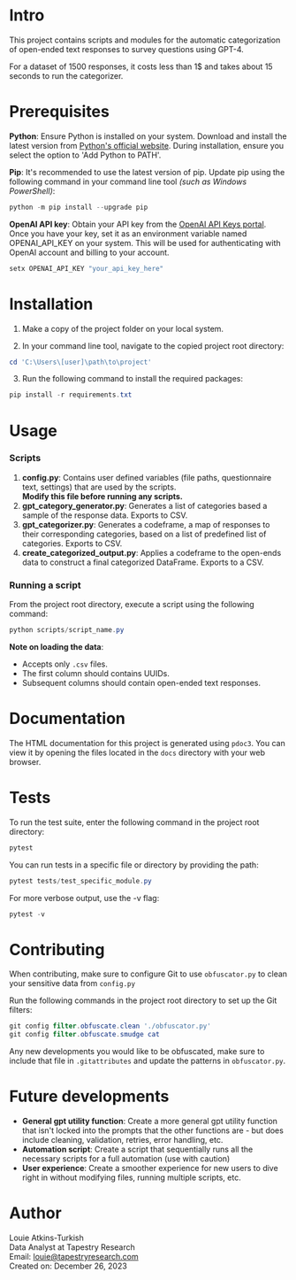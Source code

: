 # Intro

This project contains scripts and modules for the automatic categorization of open-ended text responses to survey questions using GPT-4.

For a dataset of 1500 responses, it costs less than 1$ and takes about 15 seconds to run the categorizer.

# Prerequisites

**Python**: Ensure Python is installed on your system. Download and install the latest version from [Python's official website](https://www.python.org/downloads/). During installation, ensure you select the option to 'Add Python to PATH'.

**Pip**: It's recommended to use the latest version of pip. Update pip using the following command in your command line tool _(such as Windows PowerShell)_:

```powershell
python -m pip install --upgrade pip
```

**OpenAI API key**: Obtain your API key from the [OpenAI API Keys portal](https://platform.openai.com/api-keys). Once you have your key, set it as an environment variable named OPENAI_API_KEY on your system. This will be used for authenticating with OpenAI account and billing to your account.

```powershell
setx OPENAI_API_KEY "your_api_key_here"
```

# Installation

1. Make a copy of the project folder on your local system.

2. In your command line tool, navigate to the copied project root directory:

```powershell
cd 'C:\Users\[user]\path\to\project'
```

3. Run the following command to install the required packages:

```powershell
pip install -r requirements.txt
```

# Usage

### Scripts

1. **config.py**: Contains user defined variables (file paths, questionnaire text, settings) that are used by the scripts.<br>
   **Modify this file before running any scripts.**
2. **gpt_category_generator.py**: Generates a list of categories based a sample of the response data. Exports to CSV.
3. **gpt_categorizer.py**: Generates a codeframe, a map of responses to their corresponding categories, based on a list of predefined list of categories. Exports to CSV.
4. **create_categorized_output.py**: Applies a codeframe to the open-ends data to construct a final categorized DataFrame. Exports to a CSV.

### Running a script

From the project root directory, execute a script using the following command:

```powershell
python scripts/script_name.py
```

**Note on loading the data**:

- Accepts only `.csv` files.
- The first column should contains UUIDs.
- Subsequent columns should contain open-ended text responses.

# Documentation

The HTML documentation for this project is generated using `pdoc3`. You can view it by opening the files located in the `docs` directory with your web browser.

# Tests

To run the test suite, enter the following command in the project root directory:

```powershell
pytest
```

You can run tests in a specific file or directory by providing the path:

```powershell
pytest tests/test_specific_module.py
```

For more verbose output, use the -v flag:

```powershell
pytest -v
```

# Contributing

When contributing, make sure to configure Git to use `obfuscator.py` to clean your sensitive data from `config.py`

Run the following commands in the project root directory to set up the Git filters:

```powershell
git config filter.obfuscate.clean './obfuscator.py'
git config filter.obfuscate.smudge cat
```

Any new developments you would like to be obfuscated, make sure to include that file in `.gitattributes` and update the patterns in `obfuscator.py`.

# Future developments

- **General gpt utility function**: Create a more general gpt utility function that isn't locked into the prompts that the other functions are - but does include cleaning, validation, retries, error handling, etc.
- **Automation script**: Create a script that sequentially runs all the necessary scripts for a full automation (use with caution)
- **User experience**: Create a smoother experience for new users to dive right in without modifying files, running multiple scripts, etc.

# Author

Louie Atkins-Turkish  
Data Analyst at Tapestry Research  
Email: louie@tapestryresearch.com  
Created on: December 26, 2023
